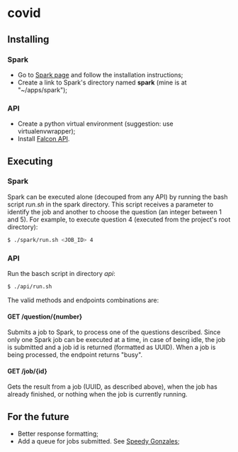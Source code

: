 # covid


## Installing

### Spark

- Go to [Spark page](https://spark.apache.org/) and follow the installation instructions;
- Create a link to Spark's directory named **spark** (mine is at "\~/apps/spark");

### API

- Create a python virtual environment (suggestion: use virtualenvwrapper);
- Install [Falcon API](https://falcon.readthedocs.io/en/stable/).


## Executing

### Spark

Spark can be executed alone (decouped from any API) by running the bash script *run.sh* in the spark directory. This script receives a parameter to identify the job and another to choose the question (an integer between 1 and 5). For example, to execute question 4 (executed from the project's root directory):

```bash
$ ./spark/run.sh <JOB_ID> 4
```

### API

Run the basch script in directory *api*:

```bash
$ ./api/run.sh
```

The valid methods and endpoints combinations are:

#### GET /question/{number}

Submits a job to Spark, to process one of the questions described. Since only one Spark job can be executed at a time, in case of being idle, the job is submitted and a job id is returned (formatted as UUID). When a job is being processed, the endpoint returns "busy".

#### GET /job/{id}

Gets the result from a job (UUID, as described above), when the job has already finished, or nothing when the job is currently running.


## For the future

- Better response formatting;
- Add a queue for jobs submitted. See [Speedy Gonzales](https://github.com/embatbr/speedy-gonzales);
